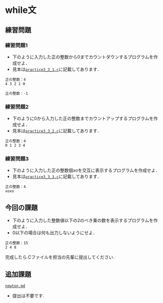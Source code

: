 # while文

## 練習問題

### 練習問題1

* 下のように入力した正の整数から0までカウントダウンするプログラムを作成せよ．
* 見本は[`practice3_3_1.c`](practice3_3_1.c)に記載してあります．

```shell
正の整数：4
4 3 2 1 0 
```

```shell
正の整数：-1

```

### 練習問題2

* 下のように0から入力した正の整数までカウントアップするプログラムを作成せよ．
* 見本は[`practice3_3_2.c`](practice3_3_2.c)に記載してあります．

```shell
正の整数：4
0 1 2 3 4 
```

### 練習問題3

* 下のように入力した正の整数個xoを交互に表示するプログラムを作成せよ．
* 見本は[`practice3_3_3.c`](practice3_3_3.c)に記載してあります．

```shell
正の整数：4
xoxo
```

## 今回の課題

* 下のように入力した整数値以下の2のべき乗の数を表示するプログラムを作成せよ．
* 0以下の場合は何も出力しないようにせよ．

```shell
正の整数：15
2 4 8
```

完成したら.Cファイルを担当の先輩に提出してください.

## 追加課題
[`newton.md`](newton.md)

* 提出は不要です.
